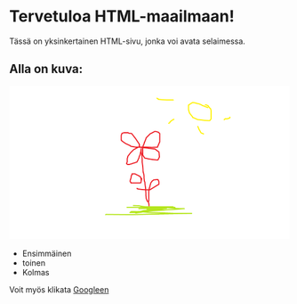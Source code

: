 # Tervetuloa HTML-maailmaan!

Tässä on yksinkertainen HTML-sivu, jonka voi avata selaimessa. 

## Alla on kuva:

![kuvaesimerkki](kuva.png)

- Ensimmäinen
- toinen
- Kolmas

Voit myös klikata [Googleen](https://www.google.com)

